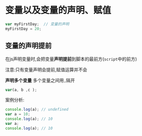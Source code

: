 # 变量以及变量的声明、赋值

```javascript
var myFirstDay;  // 变量的声明
myFirstDay = 20;
```

## 变量的声明提前

在js声明变量时,会把变量**声明提前**到脚本的最前方(`script`中的前方)

注意:只有变量声明会提前,赋值运算并不会

**声明多个变量**
多个变量之间用`,`隔开

```javascript
var(a, b ,c );
```

 案例分析:

```javascript
console.log(a); // undefined
var a = 10;
console.log(a); // 10
var a;
console.log(a); // 10
```
